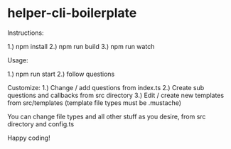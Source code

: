 # helper-cli-boilerplate

Instructions: 

1.) npm install
2.) npm run build
3.) npm run watch

Usage:

1.) npm run start
2.) follow questions

Customize:
1.) Change / add questions from index.ts
2.) Create sub questions and callbacks from src directory
3.) Edit / create new templates from src/templates (template file types must be .mustache)

You can change file types and all other stuff as you desire, from src directory and config.ts

Happy coding!
